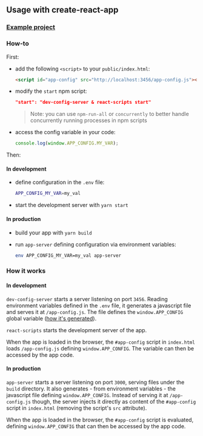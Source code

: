 ## Usage with create-react-app

### [Example project](../examples/create-react-app/)

### How-to

First:

- add the following `<script>` to your `public/index.html`:
  ```html
  <script id="app-config" src="http://localhost:3456/app-config.js"></script>
  ```

- modify the `start` npm script:
  ```json
  "start": "dev-config-server & react-scripts start"
  ```
  > Note: you can use `npm-run-all` or `concurrently` to better handle
  > concurrently running processes in npm scripts

- access the config variable in your code:
  ```js
  console.log(window.APP_CONFIG.MY_VAR);
  ```

Then:

#### In development

- define configuration in the `.env` file:
  ```sh
  APP_CONFIG_MY_VAR=my_val
  ```

- start the development server with `yarn start`

#### In production

- build your app with `yarn build`

- run `app-server` defining configuration via environment variables:
  ```sh
  env APP_CONFIG_MY_VAR=my_val app-server
  ```

### How it works

#### In development

`dev-config-server` starts a server listening on port `3456`. Reading
environment variables defined in the `.env` file, it generates a javascript file
and serves it at `/app-config.js`. The file defines the `window.APP_CONFIG`
global variable ([how it's generated](config-generation.md)).

`react-scripts` starts the development server of the app.

When the app is loaded in the browser, the `#app-config` script in `index.html`
loads `/app-config.js` defining `window.APP_CONFIG`. The variable can then be
accessed by the app code.

#### In production

`app-server` starts a server listening on port `3000`, serving files under the
`build` directory. It also generates - from environment variables - the
javascript file defining `window.APP_CONFIG`. Instead of serving it at
`/app-config.js` though, the server injects it directly as content of the
`#app-config` script in `index.html` (removing the script's `src` attribute).

When the app is loaded in the browser, the `#app-config` script is evaluated,
defining `window.APP_CONFIG` that can then be accessed by the app code.
